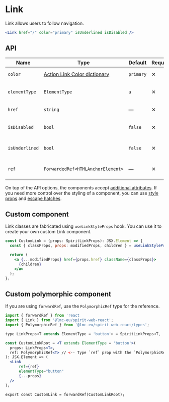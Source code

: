 # Link

Link allows users to follow navigation.

```jsx
<Link href="/" color="primary" isUnderlined isDisabled />
```

## API

| Name           | Type                                             | Default   | Required | Description                    |
| -------------- | ------------------------------------------------ | --------- | -------- | ------------------------------ |
| `color`        | [Action Link Color dictionary][dictionary-color] | `primary` | ✕        | Color of the link              |
| `elementType`  | `ElementType`                                    | `a`       | ✕        | Type of element used as        |
| `href`         | `string`                                         | —         | ✕        | Link's href attribute          |
| `isDisabled`   | `bool`                                           | `false`   | ✕        | Whether is the link disabled   |
| `isUnderlined` | `bool`                                           | `false`   | ✕        | Whether is the link underlined |
| `ref`          | `ForwardedRef<HTMLAnchorElement>`                | —         | ✕        | Link element reference         |

On top of the API options, the components accept [additional attributes][readme-additional-attributes].
If you need more control over the styling of a component, you can use [style props][readme-style-props]
and [escape hatches][readme-escape-hatches].

## Custom component

Link classes are fabricated using `useLinkStyleProps` hook. You can use it to create your own custom Link component.

```jsx
const CustomLink = (props: SpiritLinkProps): JSX.Element => {
  const { classProps, props: modifiedProps, children } = useLinkStyleProps(props);

  return (
    <a {...modifiedProps} href={props.href} className={classProps}>
      {children}
    </a>
  );
};
```

## Custom polymorphic component

If you are using `forwardRef`, use the `PolymorphicRef` type for the reference.

```jsx
import { forwardRef } from 'react
import { Link } from '@lmc-eu/spirit-web-react';
import { PolymorphicRef } from '@lmc-eu/spirit-web-react/types';

type LinkProps<T extends ElementType = 'button'> = SpiritLinkProps<T, 'tertiary'>;

const CustomLinkRoot = <T extends ElementType = 'button'>(
  props: LinkProps<T>,
  ref: PolymorphicRef<T> // <-- Type `ref` prop with the `PolymorphicRef` here
): JSX.Element => (
  <Link
      ref={ref}
      elementType="button"
      {...props}
  />
);

export const CustomLink = forwardRef(CustomLinkRoot);
```

[dictionary-color]: https://github.com/lmc-eu/spirit-design-system/tree/main/docs/DICTIONARIES.md#color
[readme-additional-attributes]: https://github.com/lmc-eu/spirit-design-system/blob/main/packages/web-react/README.md#additional-attributes
[readme-escape-hatches]: https://github.com/lmc-eu/spirit-design-system/blob/main/packages/web-react/README.md#escape-hatches
[readme-style-props]: https://github.com/lmc-eu/spirit-design-system/blob/main/packages/web-react/README.md#style-props
